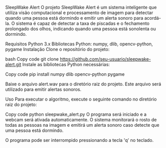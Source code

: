 SleepWake Alert
O projeto SleepWake Alert é um sistema inteligente que utiliza visão computacional e processamento de imagem para detectar quando uma pessoa está dormindo e emitir um alerta sonoro para acordá-la. O sistema é capaz de detectar a taxa de piscadas e o fechamento prolongado dos olhos, indicando quando uma pessoa está sonolenta ou dormindo.

Requisitos
Python 3.x
Bibliotecas Python: numpy, dlib, opencv-python, pygame
Instalação
Clone o repositório do projeto:

bash
Copy code
git clone https://github.com/seu-usuario/sleepwake-alert.git
Instale as bibliotecas Python necessárias:

Copy code
pip install numpy dlib opencv-python pygame

Baixe o arquivo alert.wav para o diretório raiz do projeto. Este arquivo será utilizado para emitir alertas sonoros.

Uso
Para executar o algoritmo, execute o seguinte comando no diretório raiz do projeto:

Copy code
python sleepwake_alert.py
O programa será iniciado e a webcam será ativada automaticamente. O sistema monitorará o rosto de todas as pessoas na imagem e emitirá um alerta sonoro caso detecte que uma pessoa está dormindo.

O programa pode ser interrompido pressionando a tecla 'q' no teclado.
